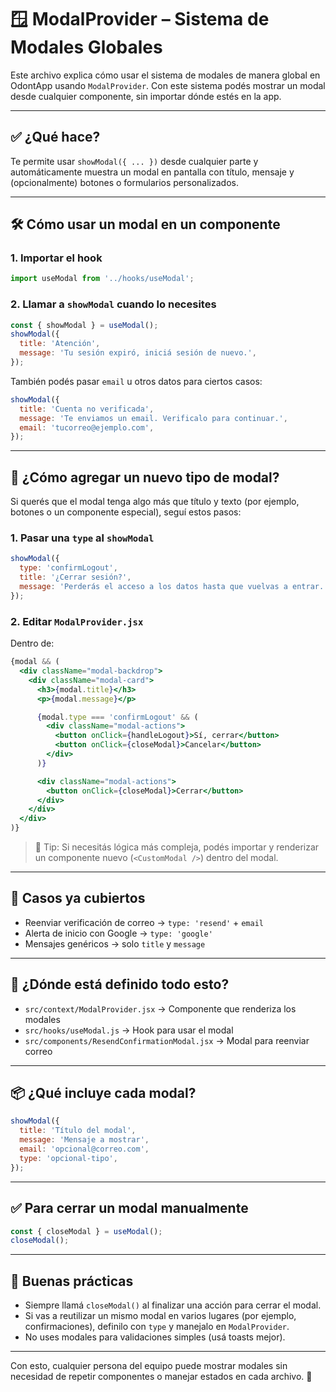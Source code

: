 # 🪟 ModalProvider – Sistema de Modales Globales

Este archivo explica cómo usar el sistema de modales de manera global en OdontApp usando `ModalProvider`. Con este sistema podés mostrar un modal desde cualquier componente, sin importar dónde estés en la app.

---

## ✅ ¿Qué hace?

Te permite usar `showModal({ ... })` desde cualquier parte y automáticamente muestra un modal en pantalla con título, mensaje y (opcionalmente) botones o formularios personalizados.

---

## 🛠 Cómo usar un modal en un componente

### 1. Importar el hook

```js
import useModal from '../hooks/useModal';

```

### 2. Llamar a `showModal` cuando lo necesites

```js
const { showModal } = useModal();
showModal({
  title: 'Atención',
  message: 'Tu sesión expiró, iniciá sesión de nuevo.',
});

```

También podés pasar `email` u otros datos para ciertos casos:

```js
showModal({
  title: 'Cuenta no verificada',
  message: 'Te enviamos un email. Verificalo para continuar.',
  email: 'tucorreo@ejemplo.com',
});

```

---

## 🧩 ¿Cómo agregar un nuevo tipo de modal?

Si querés que el modal tenga algo más que título y texto (por ejemplo, botones o un componente especial), seguí estos pasos:

### 1. Pasar una `type` al `showModal`

```js
showModal({
  type: 'confirmLogout',
  title: '¿Cerrar sesión?',
  message: 'Perderás el acceso a los datos hasta que vuelvas a entrar.',
});
```

### 2. Editar `ModalProvider.jsx`

Dentro de:

```jsx
{modal && (
  <div className="modal-backdrop">
    <div className="modal-card">
      <h3>{modal.title}</h3>
      <p>{modal.message}</p>

      {modal.type === 'confirmLogout' && (
        <div className="modal-actions">
          <button onClick={handleLogout}>Sí, cerrar</button>
          <button onClick={closeModal}>Cancelar</button>
        </div>
      )}

      <div className="modal-actions">
        <button onClick={closeModal}>Cerrar</button>
      </div>
    </div>
  </div>
)}
```

> 🎯 Tip: Si necesitás lógica más compleja, podés importar y renderizar un componente nuevo (`<CustomModal />`) dentro del modal.

---

## 🎯 Casos ya cubiertos

- Reenviar verificación de correo → `type: 'resend'` + `email`
- Alerta de inicio con Google → `type: 'google'`
- Mensajes genéricos → solo `title` y `message`

---

## 🧪 ¿Dónde está definido todo esto?

- `src/context/ModalProvider.jsx` → Componente que renderiza los modales
- `src/hooks/useModal.js` → Hook para usar el modal
- `src/components/ResendConfirmationModal.jsx` → Modal para reenviar correo

---

## 📦 ¿Qué incluye cada modal?

```js
showModal({
  title: 'Título del modal',
  message: 'Mensaje a mostrar',
  email: 'opcional@correo.com',
  type: 'opcional-tipo',
});
```

---

## ✅ Para cerrar un modal manualmente

```js
const { closeModal } = useModal();
closeModal();
```

---

## 🧼 Buenas prácticas

- Siempre llamá `closeModal()` al finalizar una acción para cerrar el modal.
- Si vas a reutilizar un mismo modal en varios lugares (por ejemplo, confirmaciones), definilo con `type` y manejalo en `ModalProvider`.
- No uses modales para validaciones simples (usá toasts mejor).

---
Con esto, cualquier persona del equipo puede mostrar modales sin necesidad de repetir componentes o manejar estados en cada archivo. 🎉
